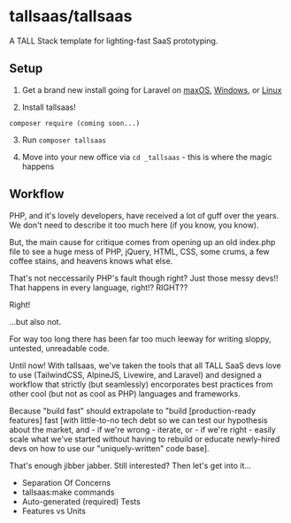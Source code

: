 # tallsaas/tallsaas
A TALL Stack template for lighting-fast SaaS prototyping.

## Setup

1. Get a brand new install going for Laravel on [maxOS](https://laravel.com/docs/9.x/installation#getting-started-on-macos), [Windows](https://laravel.com/docs/9.x/installation#getting-started-on-windows), or [Linux](https://laravel.com/docs/9.x/installation#getting-started-on-linux)

2. Install tallsaas!

`composer require (coming soon...)`

3. Run `composer tallsaas`

4. Move into your new office via `cd _tallsaas` - this is where the magic happens


## Workflow

PHP, and it's lovely developers, have received a lot of guff over the years. We don't need to describe it too much here (if you know, you know).

But, the main cause for critique comes from opening up an old index.php file to see a huge mess of PHP, jQuery, HTML, CSS, some crums, a few coffee stains, and heavens knows what else.

That's not neccessarily PHP's fault though right? Just those messy devs!! That happens in every language, right!? RIGHT??

Right!

...but also not. 

For way too long there has been far too much leeway for writing sloppy, untested, unreadable code.

Until now! With tallsaas, we've taken the tools that all TALL SaaS devs love to use (TailwindCSS, AlpineJS, Livewire, and Laravel) and designed a workflow that strictly (but seamlessly) encorporates best practices from other cool (but not as cool as PHP) languages and frameworks.

Because "build fast" should extrapolate to "build [production-ready features] fast [with little-to-no tech debt so we can test our hypothesis about the market, and - if we're wrong - iterate, or - if we're right - easily scale what we've started without having to rebuild or educate newly-hired devs on how to use our "uniquely-written" code base].

That's enough jibber jabber. Still interested? Then let's get into it...

- Separation Of Concerns
- tallsaas:make commands
- Auto-generated (required) Tests
- Features vs Units

